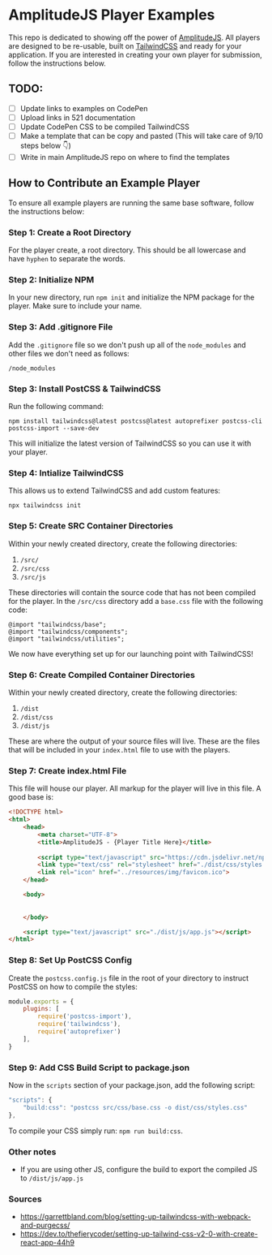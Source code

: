 # AmplitudeJS Player Examples

This repo is dedicated to showing off the power of [AmplitudeJS](https://github.com/serversideup/amplitudejs). All players are designed to be re-usable, built on [TailwindCSS](https://tailwindcss.com/) and ready for your application. If you are interested in creating your own player for submission, follow the instructions below.

## TODO:
- [ ] Update links to examples on CodePen
- [ ] Upload links in 521 documentation
- [ ] Update CodePen CSS to be compiled TailwindCSS
- [ ] Make a template that can be copy and pasted (This will take care of 9/10 steps below 👇)
- [ ] Write in main AmplitudeJS repo on where to find the templates

## How to Contribute an Example Player
To ensure all example players are running the same base software, follow the instructions below:

### Step 1: Create a Root Directory
For the player create, a root directory. This should be all lowercase and have `hyphen` to separate the words.

### Step 2: Initialize NPM
In your new directory, run `npm init` and initialize the NPM package for the player. Make sure to include your name.

### Step 3: Add .gitignore File
Add the `.gitignore` file so we don't push up all of the `node_modules` and other files we don't need as follows:

```
/node_modules
```

### Step 3: Install PostCSS & TailwindCSS
Run the following command:
```
npm install tailwindcss@latest postcss@latest autoprefixer postcss-cli postcss-import --save-dev
```

This will initialize the latest version of TailwindCSS so you can use it with your player.

### Step 4: Intialize TailwindCSS
This allows us to extend TailwindCSS and add custom features:
```
npx tailwindcss init
```

### Step 5: Create SRC Container Directories
Within your newly created directory, create the following directories:

1. `/src/`
2. `/src/css`
3. `/src/js`

These directories will contain the source code that has not been compiled for the player.
In the `/src/css` directory add a `base.css` file with the following code:

```
@import "tailwindcss/base";
@import "tailwindcss/components";
@import "tailwindcss/utilities";
``` 

We now have everything set up for our launching point with TailwindCSS!

### Step 6: Create Compiled Container Directories
Within your newly created directory, create the following directories:

1. `/dist`
2. `/dist/css`
3. `/dist/js`

These are where the output of your source files will live. These are the files that will be included in your `index.html` file to use with the players.

### Step 7: Create index.html File
This file will house our player. All markup for the player will live in this file. A good base is:
```html
<!DOCTYPE html>
<html>
    <head>
        <meta charset="UTF-8">
        <title>AmplitudeJS - {Player Title Here}</title>
        
        <script type="text/javascript" src="https://cdn.jsdelivr.net/npm/amplitudejs@{{version-number}}/dist/amplitude.js"></script>
        <link type="text/css" rel="stylesheet" href="./dist/css/styles.css"/>
        <link rel="icon" href="../resources/img/favicon.ico">
    </head>

    <body>
        
        
    </body>

    <script type="text/javascript" src="./dist/js/app.js"></script>
</html>
```

### Step 8: Set Up PostCSS Config
Create the `postcss.config.js` file in the root of your directory to instruct PostCSS on how to compile the styles:

```js
module.exports = {
    plugins: [
        require('postcss-import'),
        require('tailwindcss'),
        require('autoprefixer')
    ],
}
```

### Step 9: Add CSS Build Script to package.json
Now in the `scripts` section of your package.json, add the following script:

```js
"scripts": {
    "build:css": "postcss src/css/base.css -o dist/css/styles.css"
},
```

To compile your CSS simply run: `npm run build:css`.

### Other notes
* If you are using other JS, configure the build to export the compiled JS to `/dist/js/app.js`

### Sources
- https://garrettbland.com/blog/setting-up-tailwindcss-with-webpack-and-purgecss/
- https://dev.to/thefierycoder/setting-up-tailwind-css-v2-0-with-create-react-app-44h9
